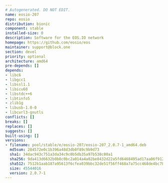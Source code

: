 ```yaml
---
# Autogenerated. DO NOT EDIT.
name: eosio-207
repo: eosio
distribution: bionic
component: stable
installed-size: 0
description: Software for the EOS.IO network
homepage: https://github.com/eosio/eos
maintainer: support@block.one
section: devel
priority: optional
architecture: amd64
pre-depends: []
depends:
- libc6
- libgcc1
- libssl1.1
- libicu60
- libstdc++6
- libtinfo5
- zlib1g
- libusb-1.0-0
- libcurl3-gnutls
conflicts: []
breaks: []
replaces: []
suggests: []
built-using: []
versions:
- filename: pool/stable/e/eosio-207/eosio-207_2.0.7-1_amd64.deb
  md5sum: 284572e0c1b396a48d3db0f89c9b9d73
  sha1: 34dac943c751a3da34c9c0b5db35a97b538c00a1
  sha256: 9da413d6632b0b8c0bc2a014a4a02be8432d22a5fd6468495ad17aa06f9124d4
  sha512: 7512b1aab187a95613f6cfea039bbc32de51f56ff468a7a75cc468de4bc7b805a30c1c453219bbd93e31f56950f7a0300bded1d3de4c381cf9b0b548c19933e9
  size: 45544016
  version: 2.0.7-1
---
```

